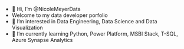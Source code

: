 - 👋 Hi, I’m @NicoleMeyerData 
- Welcome to my data developer porfolio
- 👀 I’m interested in Data Engineering, Data Science and Data Visualization
- 🌱 I’m currently learning Python, Power Platform, MSBI Stack, T-SQL, Azure Synapse Analytics
<!---
NicoleMeyerData/NicoleMeyerData is a ✨ special ✨ repository because its `README.md` (this file) appears on your GitHub profile.
You can click the Preview link to take a look at your changes.
--->
